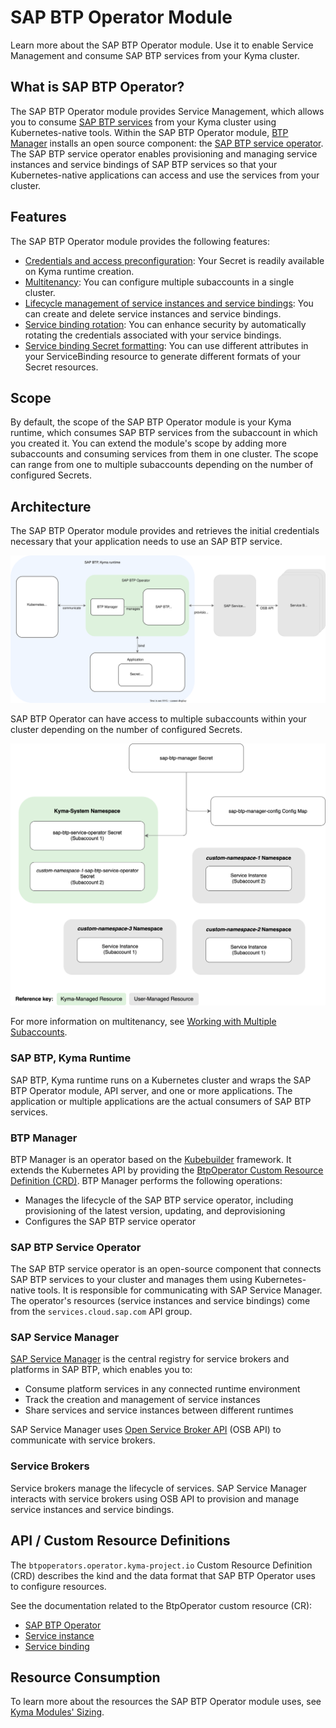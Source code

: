 # SAP BTP Operator Module

Learn more about the SAP BTP Operator module. Use it to enable Service Management and consume SAP BTP services from your Kyma cluster.

## What is SAP BTP Operator?

The SAP BTP Operator module provides Service Management, which allows you to consume [SAP BTP services](https://discovery-center.cloud.sap/protected/index.html#/viewServices) from your Kyma cluster using Kubernetes-native tools.
Within the SAP BTP Operator module, [BTP Manager](https://github.com/kyma-project/btp-manager) installs an open source component: the [SAP BTP service operator](https://github.com/SAP/sap-btp-service-operator/blob/main/README.md).
The SAP BTP service operator enables provisioning and managing service instances and service bindings of SAP BTP services so that your Kubernetes-native applications can access and use the services from your cluster.

## Features

The SAP BTP Operator module provides the following features:
* [Credentials and access preconfiguration](03-10-preconfigured-secret.md): Your Secret is readily available on Kyma runtime creation.
* [Multitenancy](03-30-multitenancy.md): You can configure multiple subaccounts in a single cluster.
* [Lifecycle management of service instances and service bindings](03-40-management-of-service-instances-and-bindings.md): You can create and delete service instances and service bindings.
* [Service binding rotation](03-50-service-binding-rotation.md): You can enhance security by automatically rotating the credentials associated with your service bindings.
* [Service binding Secret formatting](03-60-formatting-service-binding-secret.md): You can use different attributes in your ServiceBinding resource to generate different formats of your Secret resources.

## Scope

By default, the scope of the SAP BTP Operator module is your Kyma runtime, which consumes SAP BTP services from the subaccount in which you created it. You can extend the module's scope by adding more subaccounts and consuming services from them in one cluster. The scope can range from one to multiple subaccounts depending on the number of configured Secrets.

## Architecture

The SAP BTP Operator module provides and retrieves the initial credentials necessary that your application needs to use an SAP BTP service.

![SAP BTP Operator architecture](../assets/module_architecture.drawio.svg)

SAP BTP Operator can have access to multiple subaccounts within your cluster depending on the number of configured Secrets.

![Access configuration](../assets/access_configuration.drawio.svg)

For more information on multitenancy, see [Working with Multiple Subaccounts](03-30-multitenancy.md).

### SAP BTP, Kyma Runtime

SAP BTP, Kyma runtime runs on a Kubernetes cluster and wraps the SAP BTP Operator module, API server, and one or more applications. The application or multiple applications are the actual consumers of SAP BTP services.

### BTP Manager

BTP Manager is an operator based on the [Kubebuilder](https://github.com/kubernetes-sigs/kubebuilder) framework. It extends the Kubernetes API by providing the [BtpOperator Custom Resource Definition (CRD)](https://github.com/kyma-project/btp-manager/blob/main/config/crd/bases/operator.kyma-project.io_btpoperators.yaml). 
BTP Manager performs the following operations:
* Manages the lifecycle of the SAP BTP service operator, including provisioning of the latest version, updating, and deprovisioning
* Configures the SAP BTP service operator

### SAP BTP Service Operator

The SAP BTP service operator is an open-source component that connects SAP BTP services to your cluster and manages them using Kubernetes-native tools. It is responsible for communicating with SAP Service Manager. The operator's resources (service instances and service bindings) come from the `services.cloud.sap.com` API group.

### SAP Service Manager

[SAP Service Manager](https://help.sap.com/docs/service-manager/sap-service-manager/sap-service-manager?locale=en-US) is the central registry for service brokers and platforms in SAP BTP, which enables you to:
* Consume platform services in any connected runtime environment
* Track the creation and management of service instances
* Share services and service instances between different runtimes

SAP Service Manager uses [Open Service Broker API](https://www.openservicebrokerapi.org/) (OSB API) to communicate with service brokers.

### Service Brokers

Service brokers manage the lifecycle of services. SAP Service Manager interacts with service brokers using OSB API to provision and manage service instances and service bindings.

## API / Custom Resource Definitions

The `btpoperators.operator.kyma-project.io` Custom Resource Definition (CRD) describes the kind and the data format that SAP BTP Operator uses to configure resources.

See the documentation related to the BtpOperator custom resource (CR):
* [SAP BTP Operator](./resources/02-10-sap-btp-operator-cr.md)
* [Service instance](./resources/02-20-service-instance-cr.md)
* [Service binding](./resources/02-30-service-binding-cr.md)


## Resource Consumption

To learn more about the resources the SAP BTP Operator module uses, see [Kyma Modules' Sizing](https://help.sap.com/docs/btp/sap-business-technology-platform-internal/kyma-modules-sizing?locale=en-US&state=DRAFT&version=Internal#sap-btp-operator).
